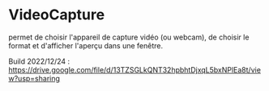 # VideoCapture

permet de choisir l'appareil de capture vidéo (ou webcam), de choisir le format et d'afficher l'aperçu dans une fenêtre.

Build 2022/12/24 : https://drive.google.com/file/d/13TZSGLkQNT32hpbhtDjxqL5bxNPlEa8t/view?usp=sharing
